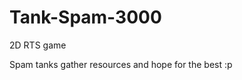 # Tank-Spam-3000
<p> 2D RTS game </p>
<p> Spam tanks gather resources and hope for the best :p </p>

